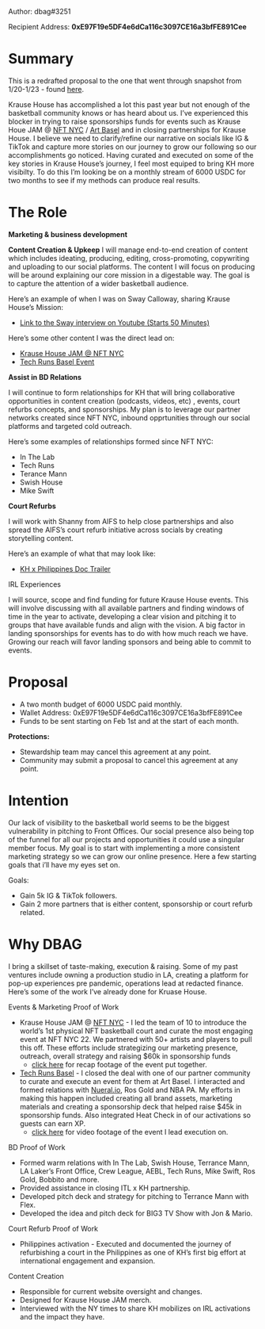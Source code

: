 Author: dbag#3251

Recipient Address: **0xE97F19e5DF4e6dCa116c3097CE16a3bfFE891Cee**

# **Summary**

This is a redrafted proposal to the one that went through snapshot from 1/20-1/23 - found [here](https://snapshot.org/#/krausehouse.eth/proposal/0x871f3f4cffad9ddc5bd711c8e96905cc3979f7c11482e2c5efcc114e00e1fb5f). 

Krause House has accomplished a lot this past year but not enough of the basketball community knows or has heard about us. I’ve experienced this blocker in trying to raise sponsorships funds for events such as Krause Houe JAM @ [NFT NYC](https://youtu.be/i1Qy6WhAfmQ) / [Art Basel](https://www.instagram.com/reel/Clw8cDZjSTr/?utm_source=ig_web_copy_link) and in closing partnerships for Krause House. I believe we need to clarify/refine our narrative on socials like IG & TikTok and capture more stories on our journey to grow our following so our accomplishments go noticed. Having curated and executed on some of the key stories in Krause House’s journey, I feel most equiped to bring KH more visibilty. To do this I’m looking be on a monthly stream of 6000 USDC for two months to see if my methods can produce real results.

# **The Role**

**Marketing & business development** 

**Content Creation & Upkeep**
I will manage end-to-end creation of content which includes ideating, producing, editing, cross-promoting, copywriting and uploading to our social platforms. The content I will focus on producing will be around explaining our core mission in a digestable way. The goal is to capture the attention of a wider basketball audience.

Here’s an example of when I was on Sway Calloway, sharing Krause House’s Mission:

- [Link to the Sway interview on Youtube (Starts 50 Minutes)](https://youtu.be/5Y4Yy9iw84M)

Here’s some other content I was the direct lead on:

- [Krause House JAM @ NFT NYC](https://youtu.be/i1Qy6WhAfmQ)
- [Tech Runs Basel Event](https://www.instagram.com/reel/Clw8cDZjSTr/?utm_source=ig_web_copy_link)

**Assist in BD Relations** 

I will continue to form relationships for KH that will bring collaborative opportunities in content creation (podcasts, videos, etc) , events, court refurbs concepts, and sponsorships. My plan is to leverage our partner networks created since NFT NYC, inbound opprtunities through our social platforms and targeted cold outreach.  

Here’s some examples of relationships formed since NFT NYC:

- In The Lab
- Tech Runs
- Terance Mann
- Swish House
- Mike Swift

 

**Court Refurbs**

I will work with Shanny from AIFS to help close partnerships and also spread the AIFS’s court refurb initiative across socials by creating storytelling content.  

Here’s an example of what that may look like:

- [KH x Philippines Doc Trailer](https://youtu.be/R5406F8cLPQ)

IRL Experiences 

I will source, scope and find funding for future Krause House events. This will involve discussing with all available partners and finding windows of time in the year to activate, developing a clear vision and pitching it to groups that have available funds and align with the vision. A big factor in landing sponsorships for events has to do with how much reach we have. Growing our reach will favor landing sponsors and being able to commit to events.

# **Proposal**

- A two month budget of 6000 USDC paid monthly.
- Wallet Address: 0xE97F19e5DF4e6dCa116c3097CE16a3bfFE891Cee
- Funds to be sent starting on Feb 1st  and at the start of each month.

**Protections:**

- Stewardship team may cancel this agreement at any point.
- Community may submit a proposal to cancel this agreement at any point.

# Intention

Our lack of visibility to the basketball world seems to be the biggest vulnerability in pitching to Front Offices. Our social presence also being top of the funnel for all our projects and opportunities it could use a singular member focus. My goal is to start with implementing a more consistent marketing strategy so we can grow our online presence. Here a few starting goals that i’ll have my eyes set on.

Goals: 

- Gain 5k IG & TikTok followers.
- Gain 2 more partners that is either content, sponsorship or court refurb related.

# Why DBAG

I bring a skillset of taste-making, execution & raising. Some of my past ventures include owning a production studio in LA, creating a platform for pop-up experiences pre pandemic, operations lead at redacted finance. Here’s some of the work I’ve already done for Kruase House.

Events & Marketing Proof of Work

- Krause House JAM @ [NFT NYC](https://youtu.be/i1Qy6WhAfmQ) -  I led the team of 10 to introduce the world’s 1st physical NFT basketball court and curate the most engaging event at NFT NYC 22. We partnered with 50+ artists and players to pull this off. These efforts include strategizing our marketing presence, outreach, overall strategy and raising $60k in sponsorship funds
    - [click here](https://www.youtube.com/watch?v=i1Qy6WhAfmQ&feature=youtu.be) for recap footage of the event put together.
- [Tech Runs Basel](https://www.instagram.com/reel/Clw8cDZjSTr/?utm_source=ig_web_copy_link) - I closed the deal with one of our partner community to curate and execute an event for them at Art Basel. I interacted and formed relations with [Nueral.io](http://Nueral.io), Ros Gold and NBA PA. My efforts in making this happen included creating all brand assets, marketing materials and creating a sponsorship deck that helped raise $45k in sponsorship funds. Also integrated Heat Check in of our activations so guests can earn XP.
    - [click here](https://www.instagram.com/reel/Clw8cDZjSTr/?utm_source=ig_web_copy_link) for video footage of the event I lead execution on.

BD Proof of Work

- Formed warm relations with In The Lab, Swish House, Terrance Mann, LA Laker’s Front Office, Crew League, AEBL, Tech Runs, Mike Swift, Ros Gold, Bobbito and more.
- Provided assistance in closing ITL x KH partnership.
- Developed pitch deck and strategy for pitching to Terrance Mann  with Flex.
- Developed the idea and pitch deck for BIG3 TV Show with Jon & Mario.

Court Refurb Proof of Work

- Philippines activation - Executed and documented the journey of refurbishing a court in the Philippines as one of KH’s first big effort at international engagement and expansion.

Content Creation 

- Responsible for current website oversight and changes.
- Designed for Krause House JAM merch.
- Interviewed with the NY times to share KH mobilizes on IRL activations and the impact they have.